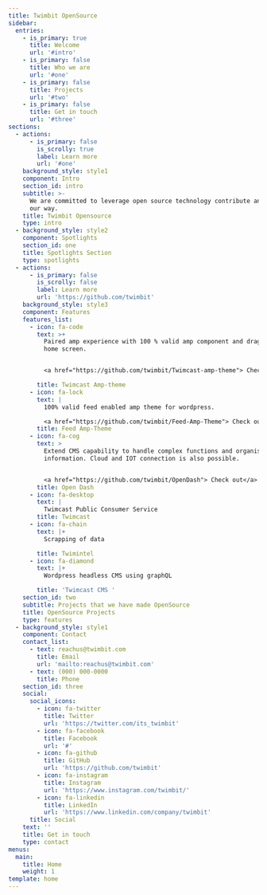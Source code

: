 ```yaml
---
title: Twimbit OpenSource
sidebar:
  entries:
    - is_primary: true
      title: Welcome
      url: '#intro'
    - is_primary: false
      title: Who we are
      url: '#one'
    - is_primary: false
      title: Projects
      url: '#two'
    - is_primary: false
      title: Get in touch
      url: '#three'
sections:
  - actions:
      - is_primary: false
        is_scrolly: true
        label: Learn more
        url: '#one'
    background_style: style1
    component: Intro
    section_id: intro
    subtitle: >-
      We are committed to leverage open source technology contribute and here is
      our way.
    title: Twimbit Opensource
    type: intro
  - background_style: style2
    component: Spotlights
    section_id: one
    title: Spotlights Section
    type: spotlights
  - actions:
      - is_primary: false
        is_scrolly: false
        label: Learn more
        url: 'https://github.com/twimbit'
    background_style: style3
    component: Features
    features_list:
      - icon: fa-code
        text: >+
          Paired amp experience with 100 % valid amp component and drag and drop
          home screen.


          <a href="https://github.com/twimbit/Twimcast-amp-theme"> Check out</a>

        title: Twimcast Amp-theme
      - icon: fa-lock
        text: |
          100% valid feed enabled amp theme for wordpress.

          <a href="https://github.com/twimbit/Feed-Amp-Theme"> Check out</a>
        title: Feed Amp-Theme
      - icon: fa-cog
        text: >
          Extend CMS capability to handle complex functions and organise
          information. Cloud and IOT connection is also possible.


          <a href="https://github.com/twimbit/OpenDash"> Check out</a>
        title: Open Dash
      - icon: fa-desktop
        text: |
          Twimcast Public Consumer Service
        title: Twimcast
      - icon: fa-chain
        text: |+
          Scrapping of data

        title: Twimintel
      - icon: fa-diamond
        text: |+
          Wordpress headless CMS using graphQL

        title: 'Twimcast CMS '
    section_id: two
    subtitle: Projects that we have made OpenSource
    title: OpenSource Projects
    type: features
  - background_style: style1
    component: Contact
    contact_list:
      - text: reachus@twimbit.com
        title: Email
        url: 'mailto:reachus@twimbit.com'
      - text: (000) 000-0000
        title: Phone
    section_id: three
    social:
      social_icons:
        - icon: fa-twitter
          title: Twitter
          url: 'https://twitter.com/its_twimbit'
        - icon: fa-facebook
          title: Facebook
          url: '#'
        - icon: fa-github
          title: GitHub
          url: 'https://github.com/twimbit'
        - icon: fa-instagram
          title: Instagram
          url: 'https://www.instagram.com/twimbit/'
        - icon: fa-linkedin
          title: LinkedIn
          url: 'https://www.linkedin.com/company/twimbit'
      title: Social
    text: ''
    title: Get in touch
    type: contact
menus:
  main:
    title: Home
    weight: 1
template: home
---
```


